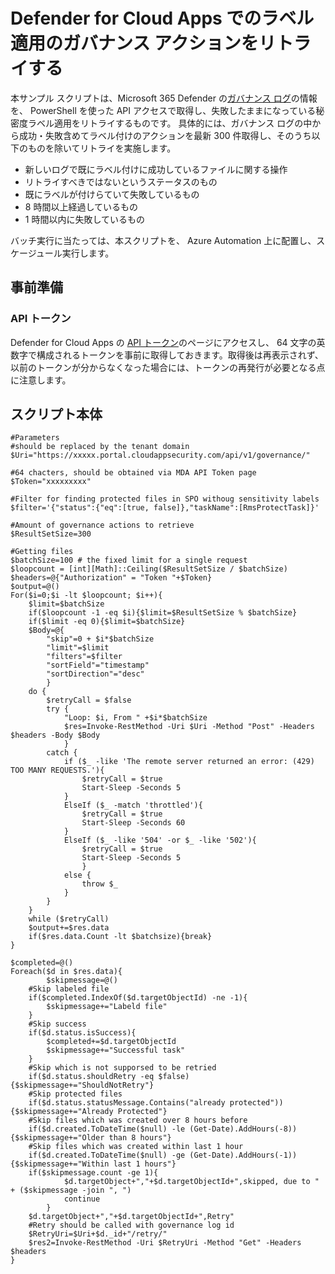 # Defender for Cloud Apps でのラベル適用のガバナンス アクションをリトライする
本サンプル スクリプトは、Microsoft 365 Defender の[ガバナンス ログ](https://security.microsoft.com/cloudapps/governance-log)の情報を、
PowerShell を使った API アクセスで取得し、失敗したままになっている秘密度ラベル適用をリトライするものです。
具体的には、ガバナンス ログの中から成功・失敗含めてラベル付けのアクションを最新 300 件取得し、そのうち以下のものを除いてリトライを実施します。
- 新しいログで既にラベル付けに成功しているファイルに関する操作
- リトライすべきではないというステータスのもの
- 既にラベルが付けらていて失敗しているもの
- 8 時間以上経過しているもの
- 1 時間以内に失敗しているもの

バッチ実行に当たっては、本スクリプトを、
Azure Automation 上に配置し、スケージュール実行します。

## 事前準備
### API トークン
Defender for Cloud Apps の [API トークン](https://security.microsoft.com/cloudapps/settings?tabid=apiTokens)のページにアクセスし、
64 文字の英数字で構成されるトークンを事前に取得しておきます。取得後は再表示されず、以前のトークンが分からなくなった場合には、トークンの再発行が必要となる点に注意します。

## スクリプト本体
````
#Parameters
#should be replaced by the tenant domain
$Uri="https://xxxxx.portal.cloudappsecurity.com/api/v1/governance/"

#64 chacters, should be obtained via MDA API Token page
$Token="xxxxxxxxx"

#Filter for finding protected files in SPO withoug sensitivity labels
$filter='{"status":{"eq":[true, false]},"taskName":[RmsProtectTask]}'

#Amount of governance actions to retrieve
$ResultSetSize=300

#Getting files 
$batchSize=100 # the fixed limit for a single request
$loopcount = [int][Math]::Ceiling($ResultSetSize / $batchSize)
$headers=@{"Authorization" = "Token "+$Token}
$output=@()
For($i=0;$i -lt $loopcount; $i++){
	$limit=$batchSize
	if($loopcount -1 -eq $i){$limit=$ResultSetSize % $batchSize}
	if($limit -eq 0){$limit=$batchSize}
	$Body=@{
		"skip"=0 + $i*$batchSize
		"limit"=$limit
		"filters"=$filter
		"sortField"="timestamp"
		"sortDirection"="desc"
		}
	do {
		$retryCall = $false
		try {
			"Loop: $i, From " +$i*$batchSize
			$res=Invoke-RestMethod -Uri $Uri -Method "Post" -Headers $headers -Body $Body
			}
		catch {
			if ($_ -like 'The remote server returned an error: (429) TOO MANY REQUESTS.'){
				$retryCall = $true
				Start-Sleep -Seconds 5
			}
			ElseIf ($_ -match 'throttled'){
				$retryCall = $true
				Start-Sleep -Seconds 60
			}
			ElseIf ($_ -like '504' -or $_ -like '502'){
				$retryCall = $true
				Start-Sleep -Seconds 5
				}
			else {
				throw $_
			}
		}
	}
	while ($retryCall)
	$output+=$res.data
	if($res.data.Count -lt $batchsize){break}
}

$completed=@()
Foreach($d in $res.data){
        $skipmessage=@()
	#Skip labeled file
	if($completed.IndexOf($d.targetObjectId) -ne -1){
		$skipmessage+="Labeld file"
	}
	#Skip success
	if($d.status.isSuccess){
		$completed+=$d.targetObjectId
		$skipmessage+="Successful task"
	}
	#Skip which is not supporsed to be retried
	if($d.status.shouldRetry -eq $false){$skipmessage+="ShouldNotRetry"}
	#Skip protected files
	if($d.status.statusMessage.Contains("already protected")){$skipmessage+="Already Protected"}
	#Skip files which was created over 8 hours before
	if($d.created.ToDateTime($null) -le (Get-Date).AddHours(-8)){$skipmessage+="Older than 8 hours"}
	#Skip files which was created within last 1 hour
	if($d.created.ToDateTime($null) -ge (Get-Date).AddHours(-1)){$skipmessage+="Within last 1 hours"}
	if($skipmessage.count -ge 1){
        	$d.targetObject+","+$d.targetObjectId+",skipped, due to " + ($skipmessage -join ", ")
        	continue
        }
	$d.targetObject+","+$d.targetObjectId+",Retry"
	#Retry should be called with governance log id
	$RetryUri=$Uri+$d._id+"/retry/"
	$res2=Invoke-RestMethod -Uri $RetryUri -Method "Get" -Headers $headers
}

````
